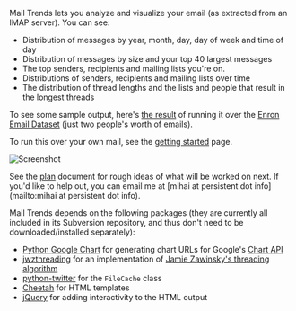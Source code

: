 Mail Trends lets you analyze and visualize your email (as extracted from an IMAP server). You can see:

* Distribution of messages by year, month, day, day of week and time of day
* Distribution of messages by size and your top 40 largest messages
* The top senders, recipients and mailing lists you're on.
* Distributions of senders, recipients and mailing lists over time
* The distribution of thread lengths and the lists and people that result in the longest threads

To see some sample output, here's [the result](http://persistent.info/mail-trends/enron/) of running it over the [Enron Email Dataset](http://www.cs.cmu.edu/~enron/) (just two people's worth of emails).

To run this over your own mail, see the [getting started](https://github.com/icyerasor/mail-trends/wiki/Getting-Started) page.

![Screenshot](https://f.cloud.github.com/assets/513813/18310/690f2708-48a9-11e2-8d07-26684df2bcc4.png)

See the [plan](https://github.com/mihaip/mail-trends/wiki/Plan) document for rough ideas of what will be worked on next. If you'd like to help out, you can email me at [mihai at persistent dot info](mailto:mihai at persistent dot info).

Mail Trends depends on the following packages (they are currently all included in its Subversion repository, and thus don't need to be downloaded/installed separately):

* [Python Google Chart](http://pygooglechart.slowchop.com/) for generating chart URLs for Google's [Chart API](http://code.google.com/apis/chart/)
* [jwzthreading](http://www.amk.ca/python/code/jwz) for an implementation of [Jamie Zawinsky's threading algorithm](http://www.jwz.org/doc/threading.html)
* [python-twitter](http://code.google.com/p/python-twitter/) for the `FileCache` class
* [Cheetah](http://www.cheetahtemplate.org/) for HTML templates
* [jQuery](http://jquery.com/) for adding interactivity to the HTML output
